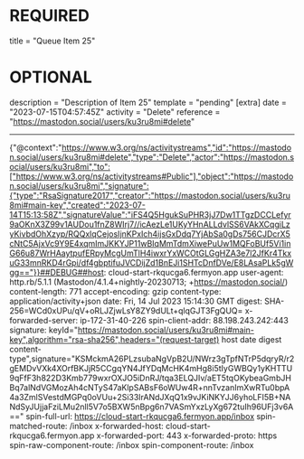 
# REQUIRED
title = "Queue Item 25"
# OPTIONAL
description = "Description of Item 25"
template = "pending"
[extra]
date = "2023-07-15T04:57:45Z"
activity = "Delete"
reference = "https://mastodon.social/users/ku3ru8mi#delete"

---
{"@context":"https://www.w3.org/ns/activitystreams","id":"https://mastodon.social/users/ku3ru8mi#delete","type":"Delete","actor":"https://mastodon.social/users/ku3ru8mi","to":["https://www.w3.org/ns/activitystreams#Public"],"object":"https://mastodon.social/users/ku3ru8mi","signature":{"type":"RsaSignature2017","creator":"https://mastodon.social/users/ku3ru8mi#main-key","created":"2023-07-14T15:13:58Z","signatureValue":"iFS4Q5HgukSuPHR3jJ7Dw1TTgzDCCLefyr9aOKnX3Z99v1AUDou1fnZ8WIrj7//icAezLe1UKyYHnALLdvlSS6VAkXCqgiLzyKivbdOhXzyp/RQQxlqCejosIjnKPxIch4ijsGxDdq7YjAbSa0gDs756CJDcrX5cNtC5AjxVc9Y9E4xqmImJKKYJP11wBIqMmTdmXiwePuUw1MQFoBUf5Vi1inG66u87WrHAaytpufERpyMcgUmTlH4iwxrYxWCOtGLGgHZA3e7l2JfKr4TkxuG33mnRKD4rGpi/df4gbptifuJVCDijZd1BnEJi1SHTcDnfDVe/E8LAsaPLk5gWgg=="}}##DEBUG##host: cloud-start-rkqucga6.fermyon.app
user-agent: http.rb/5.1.1 (Mastodon/4.1.4+nightly-20230713; +https://mastodon.social/)
content-length: 771
accept-encoding: gzip
content-type: application/activity+json
date: Fri, 14 Jul 2023 15:14:30 GMT
digest: SHA-256=WCd0xUPu/qV+oRLJZjwLsY8ZY9dULt+qlqGJT3FgQUQ=
x-forwarded-server: ip-172-31-40-226
spin-client-addr: 88.198.243.242:443
signature: keyId="https://mastodon.social/users/ku3ru8mi#main-key",algorithm="rsa-sha256",headers="(request-target) host date digest content-type",signature="KSMckmA26PLzsubaNgVpB2U/NWrz3gTpfNTrP5dqryR/r2gEMDvVXk4XOrfBKJjR5CCgqYN4JfYDqMcHK4mHg8i5tIyGWBQy1yKHTTU9qFfF3h822D3Kmb779wxrOXJO5iDnRJ/tqa3ELQJIv/aET5tqOKybeaGmbJHBq7alNdVGMozAh4cNTyS47aKlpSABsF6oWUw4R+nnTvzanImXwRTu0bpA4a3ZmlSVestdMGPq0oVUu+2Si33IrANdJXqQ1x9vJKiNKYJJ6yhoLFI5B+NANdSyJUjjaFziLMu2nll5V7o5BXW5nBpg6n7VASmYxzLyXg672tuIh96UFj3v6A=="
spin-full-url: https://cloud-start-rkqucga6.fermyon.app/inbox
spin-matched-route: /inbox
x-forwarded-host: cloud-start-rkqucga6.fermyon.app
x-forwarded-port: 443
x-forwarded-proto: https
spin-raw-component-route: /inbox
spin-component-route: /inbox

